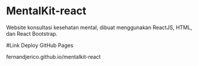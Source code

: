 # MentalKit-react

Website konsultasi kesehatan mental, dibuat menggunakan ReactJS, HTML, dan React Bootstrap.

#Link Deploy GitHub Pages

fernandjerico.github.io/mentalkit-react
